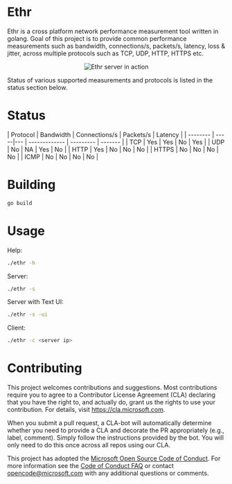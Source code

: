 
# Ethr

Ethr is a cross platform network performance measurement tool written in golang. Goal of this project is to provide common performance measurements such as bandwidth, connections/s, packets/s, latency, loss & jitter, across multiple protocols such as TCP, UDP, HTTP, HTTPS etc.

<p align="center">
  <img alt="Ethr server in action" src="https://user-images.githubusercontent.com/44273634/49360895-629cce80-f68f-11e8-967a-ed1f4c0ae6b6.png">
</p>

Status of various supported measurements and protocols is listed in the status section below.

# Status

| Protocol | Bandwidth | Connections/s | Packets/s | Latency |
| -------- | -----|--- | ------------- | --------- | ------- |
| TCP | Yes | Yes | No | Yes |
| UDP | No | NA | Yes | No |
| HTTP | Yes | No | No | No |
| HTTPS | No | No | No | No |
| ICMP | No | No | No | No |

# Building

```bash
go build
```

# Usage

Help:
```bash
./ethr -h
```

Server:
```bash
./ethr -s
```

Server with Text UI:
```bash
./ethr -s -ui
```

Client:
```bash
./ethr -c <server ip>
```

# Contributing

This project welcomes contributions and suggestions.  Most contributions require you to agree to a
Contributor License Agreement (CLA) declaring that you have the right to, and actually do, grant us
the rights to use your contribution. For details, visit https://cla.microsoft.com.

When you submit a pull request, a CLA-bot will automatically determine whether you need to provide
a CLA and decorate the PR appropriately (e.g., label, comment). Simply follow the instructions
provided by the bot. You will only need to do this once across all repos using our CLA.

This project has adopted the [Microsoft Open Source Code of Conduct](https://opensource.microsoft.com/codeofconduct/).
For more information see the [Code of Conduct FAQ](https://opensource.microsoft.com/codeofconduct/faq/) or
contact [opencode@microsoft.com](mailto:opencode@microsoft.com) with any additional questions or comments.
